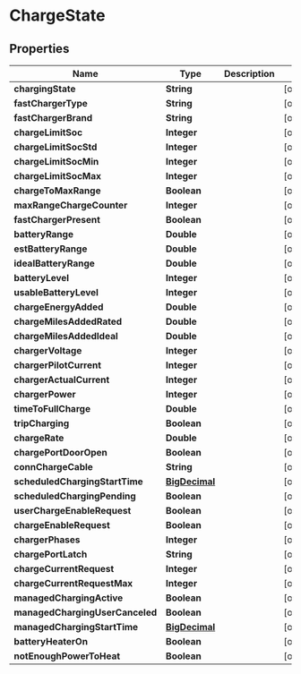 
# ChargeState

## Properties
Name | Type | Description | Notes
------------ | ------------- | ------------- | -------------
**chargingState** | **String** |  |  [optional]
**fastChargerType** | **String** |  |  [optional]
**fastChargerBrand** | **String** |  |  [optional]
**chargeLimitSoc** | **Integer** |  |  [optional]
**chargeLimitSocStd** | **Integer** |  |  [optional]
**chargeLimitSocMin** | **Integer** |  |  [optional]
**chargeLimitSocMax** | **Integer** |  |  [optional]
**chargeToMaxRange** | **Boolean** |  |  [optional]
**maxRangeChargeCounter** | **Integer** |  |  [optional]
**fastChargerPresent** | **Boolean** |  |  [optional]
**batteryRange** | **Double** |  |  [optional]
**estBatteryRange** | **Double** |  |  [optional]
**idealBatteryRange** | **Double** |  |  [optional]
**batteryLevel** | **Integer** |  |  [optional]
**usableBatteryLevel** | **Integer** |  |  [optional]
**chargeEnergyAdded** | **Double** |  |  [optional]
**chargeMilesAddedRated** | **Double** |  |  [optional]
**chargeMilesAddedIdeal** | **Double** |  |  [optional]
**chargerVoltage** | **Integer** |  |  [optional]
**chargerPilotCurrent** | **Integer** |  |  [optional]
**chargerActualCurrent** | **Integer** |  |  [optional]
**chargerPower** | **Integer** |  |  [optional]
**timeToFullCharge** | **Double** |  |  [optional]
**tripCharging** | **Boolean** |  |  [optional]
**chargeRate** | **Double** |  |  [optional]
**chargePortDoorOpen** | **Boolean** |  |  [optional]
**connChargeCable** | **String** |  |  [optional]
**scheduledChargingStartTime** | [**BigDecimal**](BigDecimal.md) |  |  [optional]
**scheduledChargingPending** | **Boolean** |  |  [optional]
**userChargeEnableRequest** | **Boolean** |  |  [optional]
**chargeEnableRequest** | **Boolean** |  |  [optional]
**chargerPhases** | **Integer** |  |  [optional]
**chargePortLatch** | **String** |  |  [optional]
**chargeCurrentRequest** | **Integer** |  |  [optional]
**chargeCurrentRequestMax** | **Integer** |  |  [optional]
**managedChargingActive** | **Boolean** |  |  [optional]
**managedChargingUserCanceled** | **Boolean** |  |  [optional]
**managedChargingStartTime** | [**BigDecimal**](BigDecimal.md) |  |  [optional]
**batteryHeaterOn** | **Boolean** |  |  [optional]
**notEnoughPowerToHeat** | **Boolean** |  |  [optional]



